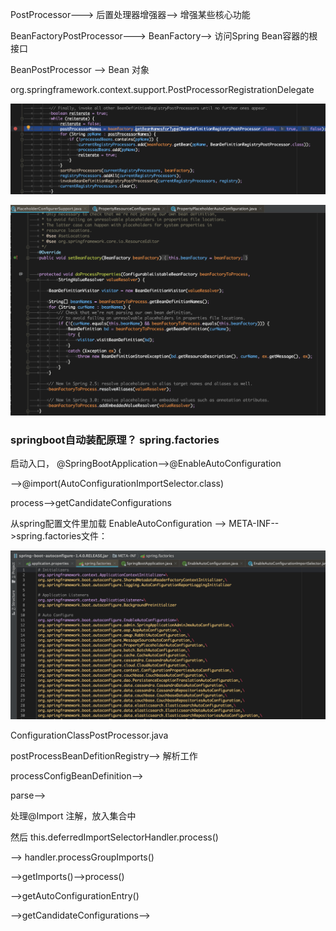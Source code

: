 



PostProcessor---> 后置处理器增强器--> 增强某些核心功能

BeanFactoryPostProcessor---> BeanFactory--> 访问Spring Bean容器的根接口

BeanPostProcessor -->  Bean   对象



org.springframework.context.support.PostProcessorRegistrationDelegate

![image-20211121145232286](springboot/image-20211121145232286.png)





![image-20211121154601686](springboot/image-20211121154601686.png)



### springboot自动装配原理？ spring.factories

启动入口， @SpringBootApplication-->@EnableAutoConfiguration

-->@import(AutoConfigurationImportSelector.class)

process-->getCandidateConfigurations

从spring配置文件里加载 EnableAutoConfiguration --> META-INF-->spring.factories文件：

![image-20211121142022068](springboot/image-20211121142022068.png)







ConfigurationClassPostProcessor.java

postProcessBeanDefitionRegistry--> 解析工作

processConfigBeanDefinition-->

parse-->

处理@Import 注解，放入集合中

然后 this.deferredImportSelectorHandler.process()

--> handler.processGroupImports()

-->getImports()-->process()

-->getAutoConfigurationEntry()

-->getCandidateConfigurations-->











